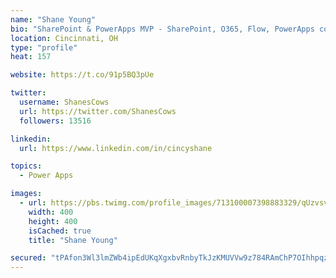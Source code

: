 ```yaml
---
name: "Shane Young"
bio: "SharePoint & PowerApps MVP - SharePoint, O365, Flow, PowerApps consulting? @PowerApps911 | Pure Snark? You found it."
location: Cincinnati, OH
type: "profile"
heat: 157

website: https://t.co/91p5BQ3pUe

twitter:
  username: ShanesCows
  url: https://twitter.com/ShanesCows
  followers: 13516

linkedin:
  url: https://www.linkedin.com/in/cincyshane

topics:
  - Power Apps

images:
  - url: https://pbs.twimg.com/profile_images/713100007398883329/qUzvsvQ3_400x400.jpg
    width: 400
    height: 400
    isCached: true
    title: "Shane Young"

secured: "tPAfon3Wl3lmZWb4ipEdUKqXgxbvRnbyTkJzKMUVVw9z784RAmChP7OIhhpqzA006czsMc6poPonVIkP7lPyl3YvJ7SsXhbb1XKvd8Gb2El8F4k0efhztjZD2zRKyKsK8lGYpYQmxhiGX0W7aRuRLrJY9Ti894gIr4PKO7vGXaavfzKcuhROFvBTKAekJzrmCMe3WqyPtzgwKRoj4LjvEz4OMvDUK0Reb0TWNRixy02P6PmEeVd02zZ2kQVwer6ZBlxiy9NFm9zqXaMbdoLYyCrxiT0Bpsmi4w6OffjbsFSjNMD+9qRuSk6ln+z0uMR6iosxiLP1QdW0WpLwqkMazl27fqgDEv5TRZ7pkAPdHRc7ApHa8UwYF7yW7UniA/yJxrKNtSjcBxIgJlsDoUQItYhPOqf0Ijujax+AfrYJXI4=;5EZUoPbJmyUFSg3PdauZDw=="
---
```


